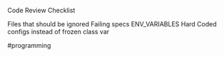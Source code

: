Code Review Checklist

Files that should be ignored
Failing specs
ENV_VARIABLES
Hard Coded configs instead of frozen class var


#programming
